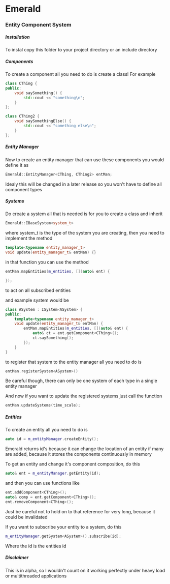 # Emerald
### Entity Component System

##### Installation

To instal copy this folder to your project directory or an include directory

##### Components

To create a component all you need to do is create a class! For example

```c++
class CThing {
public:
    void saySomething() {
        std::cout << "something\n";
    }
};

class CThing2 {
    void saySomethingElse() {
        std::cout << "something else\n";
    }
};
```

##### Entity Manager

Now to create an entity manager that can use these components you would define it as

```c++
Emerald::EntityManager<CThing, CThing2> entMan;
```

Idealy this will be changed in a later release so you won't have to define all component types

##### Systems

Do create a system all that is needed is for you to create a class and inherit

```c++
Emerald::IBaseSystem<system_t>
```

where system_t is the type of the system you are creating, then you need to implement the method

```c++
template<typename entity_manager_t>
void update(entity_manager_t& entMan) {}
```
in that function you can use the method

```c++
entMan.mapEntities(m_entities, [](auto& ent) {

});
```

to act on all subscribed entities

and example system would be

```c++
class ASystem : ISystem<ASystem> {
public:
    template<typename entity_manager_t>
    void update(entity_manager_t& entMan) {
        entMan.mapEntities(m_entities, [](auto& ent) {
            auto& ct = ent.getComponent<CThing>();
            ct.saySomething();
        });
    }
}
```

to register that system to the entity manager all you need to do is

```c++
entMan.registerSystem<ASystem>()
```

Be careful though, there can only be one system of each type in a single entity manager

And now if you want to update the registered systems just call the function

```c++
entMan.updateSystems(time_scale);
```

##### Entities

To create an entity all you need to do is

```c++
auto id = m_entityManager.createEntity();
```

Emerald returns id's because it can change the location of an entity if many are added, because it stores the components continuously in memory

To get an entity and change it's component composition, do this

```c++
auto& ent = m_entityManager.getEntity(id);
```

and then you can use functions like

```c++
ent.addComponent<CThing>();
auto& comp = ent.getComponent<CThing>();
ent.removeComponent<CThing>();
```

Just be careful not to hold on to that reference for very long, because it could be invalidated

If you want to subscribe your entity to a system, do this

```c++
m_entityManager.getSystem<ASystem>().subscribe(id);
```

Where the id is the entities id

##### Disclaimer

This is in alpha, so I wouldn't count on it working perfectly under heavy load or multithreaded applications
